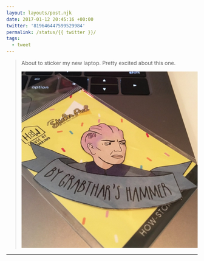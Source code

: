 ```yaml
---
layout: layouts/post.njk
date: 2017-01-12 20:45:16 +00:00
twitter: '819646447599529984'
permalink: /status/{{ twitter }}/
tags: 
  - tweet
---
```


> About to sticker my new laptop. Pretty excited about this one. 
> 
> ![Dr. Lazarus from Galaxy Quest: “By Grabthar’s Hammer”](/img/819646447599529984-C1_4F5EVEAA8jI5.jpg)

---
